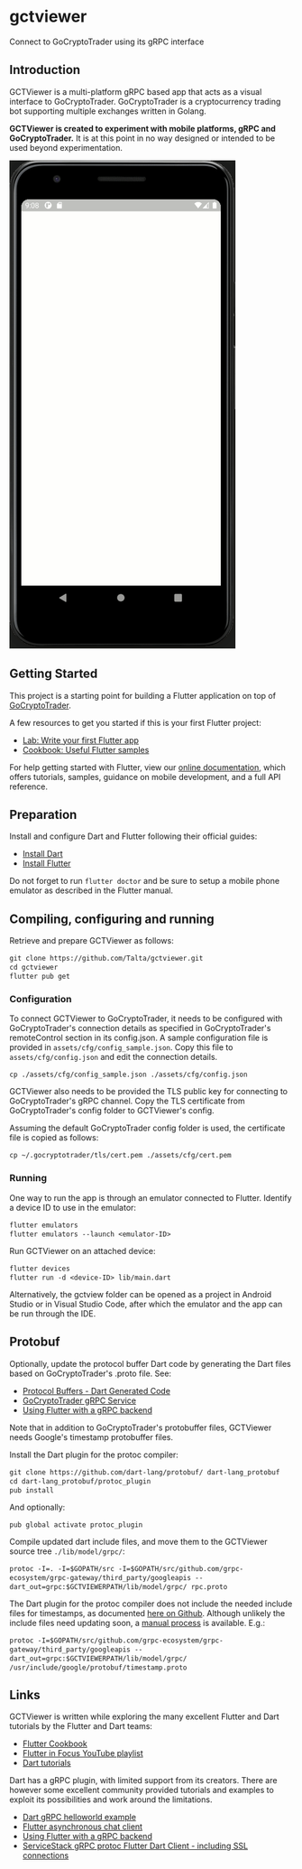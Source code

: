 # gctviewer

Connect to GoCryptoTrader using its gRPC interface

## Introduction

GCTViewer is a multi-platform gRPC based app that acts as a visual interface to GoCryptoTrader.
GoCryptoTrader is a cryptocurrency trading bot supporting multiple exchanges written in Golang.

**GCTViewer is created to experiment with mobile platforms, gRPC and GoCryptoTrader.** It is at this point in no way
designed or intended to be used beyond experimentation.

![Screenshot](doc/assets/screenshot.gif)

## Getting Started

This project is a starting point for building a Flutter application on top of [GoCryptoTrader](https://github.com/thrasher-corp/gocryptotrader/).

A few resources to get you started if this is your first Flutter project:

- [Lab: Write your first Flutter app](https://flutter.dev/docs/get-started/codelab)
- [Cookbook: Useful Flutter samples](https://flutter.dev/docs/cookbook)

For help getting started with Flutter, view our
[online documentation](https://flutter.dev/docs), which offers tutorials,
samples, guidance on mobile development, and a full API reference.

## Preparation

Install and configure Dart and Flutter following their official guides:

- [Install Dart](https://dart.dev/get-dart)
- [Install Flutter](https://flutter.dev/docs/get-started/install)

Do not forget to run `flutter doctor` and be sure to setup a mobile phone emulator as described in the Flutter manual.

## Compiling, configuring and running

Retrieve and prepare GCTViewer as follows:

```console
git clone https://github.com/Talta/gctviewer.git
cd gctviewer
flutter pub get
```

### Configuration

To connect GCTViewer to GoCryptoTrader, it needs to be configured with GoCryptoTrader's connection details as
specified in GoCryptoTrader's remoteControl section in its config.json. A sample configuration file is provided in
`assets/cfg/config_sample.json`. Copy this file to `assets/cfg/config.json` and edit the connection details.

```console
cp ./assets/cfg/config_sample.json ./assets/cfg/config.json
```

GCTViewer also needs to be provided the TLS public key for connecting to GoCryptoTrader's gRPC channel. Copy the
TLS certificate from GoCryptoTrader's config folder to GCTViewer's config.

Assuming the default GoCryptoTrader config folder is used, the certificate file is copied as follows:
```console
cp ~/.gocryptotrader/tls/cert.pem ./assets/cfg/cert.pem
```

### Running

One way to run the app is through an emulator connected to Flutter. Identify a device ID to use in the emulator:

```console
flutter emulators
flutter emulators --launch <emulator-ID>
````

Run GCTViewer on an attached device:

```console
flutter devices
flutter run -d <device-ID> lib/main.dart
```

Alternatively, the gctview folder can be opened as a project in Android Studio or in Visual Studio Code, after which
the emulator and the app can be run through the IDE.

## Protobuf

Optionally, update the protocol buffer Dart code by generating the Dart files based on GoCryptoTrader's .proto file. See:
- [Protocol Buffers - Dart Generated Code](https://developers.google.com/protocol-buffers/docs/reference/dart-generated)
- [GoCryptoTrader gRPC Service](https://github.com/thrasher-corp/gocryptotrader/tree/master/gctrpc)
- [Using Flutter with a gRPC backend](https://medium.com/flutter-community/flutter-grpc-810f87612c6d)

Note that in addition to GoCryptoTrader's protobuffer files, GCTViewer needs Google's timestamp protobuffer files.

Install the Dart plugin for the protoc compiler:
```console
git clone https://github.com/dart-lang/protobuf/ dart-lang_protobuf
cd dart-lang_protobuf/protoc_plugin
pub install
```

And optionally:
```console
pub global activate protoc_plugin
```

Compile updated dart include files, and move them to the GCTViewer source tree `./lib/model/grpc/`:
```console
protoc -I=. -I=$GOPATH/src -I=$GOPATH/src/github.com/grpc-ecosystem/grpc-gateway/third_party/googleapis --dart_out=grpc:$GCTVIEWERPATH/lib/model/grpc/ rpc.proto
```

The Dart plugin for the protoc compiler does not include the needed include files for timestamps, as documented [here on Github](https://github.com/protocolbuffers/protobuf/issues/5678). Although unlikely the include files need updating soon, a [manual process](https://github.com/grpc/grpc-dart/issues/76) is available. E.g.:
```console
protoc -I=$GOPATH/src/github.com/grpc-ecosystem/grpc-gateway/third_party/googleapis --dart_out=grpc:$GCTVIEWERPATH/lib/model/grpc/ /usr/include/google/protobuf/timestamp.proto
```

## Links

GCTViewer is written while exploring the many excellent Flutter and Dart tutorials by the Flutter and Dart teams:
- [Flutter Cookbook](https://flutter.dev/docs/cookbook/)
- [Flutter in Focus YouTube playlist](https://www.youtube.com/playlist?list=PLjxrf2q8roU2HdJQDjJzOeO6J3FoFLWr2)
- [Dart tutorials](https://dart.dev/tutorials)

Dart has a gRPC plugin, with limited support from its creators. There are however some excellent community provided
tutorials and examples to exploit its possibilities and work around the limitations.
- [Dart gRPC helloworld example](https://github.com/grpc/grpc-dart/tree/master/example/helloworld)
- [Flutter asynchronous chat client](https://medium.com/flutter-community/tutorial-asynchronous-flutter-chat-client-with-go-chat-server-which-are-powered-by-grpc-simple-ce913066861c)
- [Using Flutter with a gRPC backend](https://medium.com/flutter-community/flutter-grpc-810f87612c6d)
- [ServiceStack gRPC protoc Flutter Dart Client - including SSL connections](https://docs.servicestack.net/grpc-flutter)